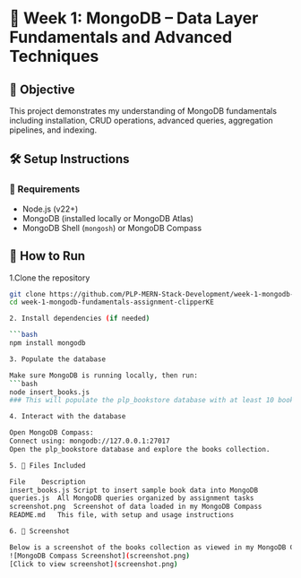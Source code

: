 # 📘 Week 1: MongoDB – Data Layer Fundamentals and Advanced Techniques

## 🧠 Objective
This project demonstrates my understanding of MongoDB fundamentals including installation, CRUD operations, advanced queries, aggregation pipelines, and indexing.

## 🛠️ Setup Instructions

### 🔧 Requirements
- Node.js (v22+)
- MongoDB (installed locally or MongoDB Atlas)
- MongoDB Shell (`mongosh`) or MongoDB Compass

## 🚀 How to Run

1.Clone the repository

```bash
git clone https://github.com/PLP-MERN-Stack-Development/week-1-mongodb-fundamentals-assignment-clipperKE.git
cd week-1-mongodb-fundamentals-assignment-clipperKE

2. Install dependencies (if needed)

```bash
npm install mongodb

3. Populate the database

Make sure MongoDB is running locally, then run:
```bash
node insert_books.js
### This will populate the plp_bookstore database with at least 10 book documents.

4. Interact with the database

Open MongoDB Compass:
Connect using: mongodb://127.0.0.1:27017
Open the plp_bookstore database and explore the books collection.

5. 📂 Files Included

File	Description
insert_books.js	Script to insert sample book data into MongoDB
queries.js	All MongoDB queries organized by assignment tasks
screenshot.png	Screenshot of data loaded in my MongoDB Compass
README.md	This file, with setup and usage instructions

6. 📸 Screenshot

Below is a screenshot of the books collection as viewed in my MongoDB Compass:
![MongoDB Compass Screenshot](screenshot.png)
[Click to view screenshot](screenshot.png)


